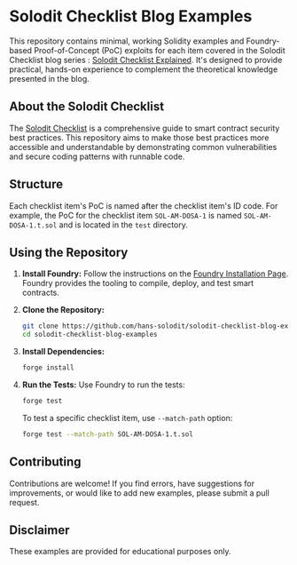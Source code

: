 # Solodit Checklist Blog Examples

This repository contains minimal, working Solidity examples and Foundry-based Proof-of-Concept (PoC) exploits for each item covered in the Solodit Checklist blog series : [Solodit Checklist Explained](https://hanssolodit.substack.com/).  It's designed to provide practical, hands-on experience to complement the theoretical knowledge presented in the blog.

## About the Solodit Checklist

The [Solodit Checklist](https://solodit.cyfrin.io/checklist) is a comprehensive guide to smart contract security best practices.  This repository aims to make those best practices more accessible and understandable by demonstrating common vulnerabilities and secure coding patterns with runnable code.

## Structure
Each checklist item's PoC is named after the checklist item's ID code.
For example, the PoC for the checklist item `SOL-AM-DOSA-1` is named `SOL-AM-DOSA-1.t.sol` and is located in the `test` directory.
## Using the Repository

1.  **Install Foundry:**  Follow the instructions on the [Foundry Installation Page](https://book.getfoundry.sh/getting-started/installation). Foundry provides the tooling to compile, deploy, and test smart contracts.

2.  **Clone the Repository:**
    ```bash
    git clone https://github.com/hans-solodit/solodit-checklist-blog-examples
    cd solodit-checklist-blog-examples
    ```

3.  **Install Dependencies:**
    ```bash
    forge install
    ```

4.  **Run the Tests:**
    Use Foundry to run the tests:

    ```bash
    forge test
    ```
    To test a specific checklist item, use `--match-path` option:

    ```bash
    forge test --match-path SOL-AM-DOSA-1.t.sol
    ```

## Contributing

Contributions are welcome! If you find errors, have suggestions for improvements, or would like to add new examples, please submit a pull request.

## Disclaimer
These examples are provided for educational purposes only.